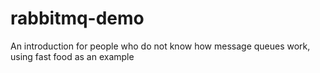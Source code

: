 # rabbitmq-demo
An introduction for people who do not know how message queues work, using fast food as an example
